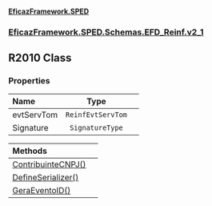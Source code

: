 #### [EficazFramework.SPED](EficazFrameworkSPED.md 'EficazFramework SPED')
### [EficazFramework.SPED.Schemas.EFD_Reinf.v2_1](EficazFramework.SPED.Schemas.EFD_Reinf.v2_1.md 'EficazFramework.SPED.Schemas.EFD_Reinf.v2_1')

## R2010 Class
### Properties

| Name | Type | |
| :--- | :---: | :--- |
| evtServTom | `ReinfEvtServTom` |  |
| Signature | `SignatureType` |  |

| Methods | |
| :--- | :--- |
| [ContribuinteCNPJ()](EficazFramework.SPED.Schemas.EFD_Reinf.v2_1/R2010/ContribuinteCNPJ().md 'EficazFramework.SPED.Schemas.EFD_Reinf.v2_1.R2010.ContribuinteCNPJ()') | |
| [DefineSerializer()](EficazFramework.SPED.Schemas.EFD_Reinf.v2_1/R2010/DefineSerializer().md 'EficazFramework.SPED.Schemas.EFD_Reinf.v2_1.R2010.DefineSerializer()') | |
| [GeraEventoID()](EficazFramework.SPED.Schemas.EFD_Reinf.v2_1/R2010/GeraEventoID().md 'EficazFramework.SPED.Schemas.EFD_Reinf.v2_1.R2010.GeraEventoID()') | |

